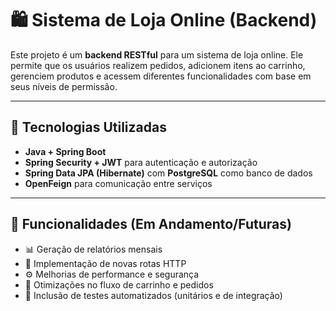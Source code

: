 # 🛍️ Sistema de Loja Online (Backend)

Este projeto é um **backend RESTful** para um sistema de loja online. Ele permite que os usuários realizem pedidos, adicionem itens ao carrinho, gerenciem produtos e acessem diferentes funcionalidades com base em seus níveis de permissão.

---

## 🚀 Tecnologias Utilizadas

- **Java + Spring Boot**
- **Spring Security + JWT** para autenticação e autorização
- **Spring Data JPA (Hibernate)** com **PostgreSQL** como banco de dados
- **OpenFeign** para comunicação entre serviços

---

## 🔧 Funcionalidades (Em Andamento/Futuras)

- 📊 Geração de relatórios mensais
- 🔁 Implementação de novas rotas HTTP
- ⚙️ Melhorias de performance e segurança
- 🛒 Otimizações no fluxo de carrinho e pedidos
- 🧪 Inclusão de testes automatizados (unitários e de integração)

